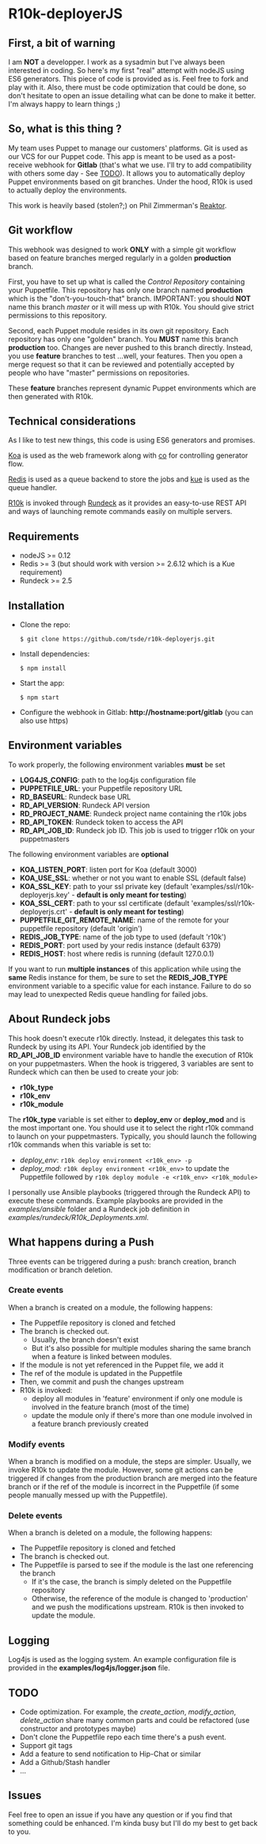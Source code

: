 # R10k-deployerJS


## First, a bit of warning

I am **NOT** a developper. I work as a sysadmin but I've always been interested in coding. So here's my first "real" attempt with nodeJS using ES6 generators.
This piece of code is provided as is. Feel free to fork and play with it. Also, there must be code optimization that could be done, so don't hesitate to open an issue detailing what can be done to make it better. I'm always happy to learn things ;)


## So, what is this thing ?

My team uses Puppet to manage our customers' platforms. Git is used as our VCS for our Puppet code. This app is meant to be used as a post-receive webhook for **Gitlab** (that's what we use. I'll try to add compatibility with others some day - See [TODO](#todo)). It allows you to automatically deploy Puppet environments based on git branches. Under the hood, R10k is used to actually deploy the environments.

This work is heavily based (stolen?;) on Phil Zimmerman's [Reaktor](https://github.com/pzim/reaktor).


## Git workflow

This webhook was designed to work **ONLY** with a simple git workflow based on feature branches merged regularly in a golden **production** branch.

First, you have to set up what is called the *Control Repository* containing your Puppetfile. This repository has only one branch named **production** which is the "don't-you-touch-that" branch. IMPORTANT: you should **NOT** name this branch *master* or it will mess up with R10k. You should give strict permissions to this repository.

Second, each Puppet module resides in its own git repository. Each repository has only one "golden" branch. You **MUST** name this branch **production** too. Changes are never pushed to this branch directly. Instead, you use **feature** branches to test ...well, your features. Then you open a merge request so that it can be reviewed and potentially accepted by people who have "master" permissions on repositories.

These **feature** branches represent dynamic Puppet environments which are then generated with R10k.


## Technical considerations

As I like to test new things, this code is using ES6 generators and promises.

[Koa](https://github.com/koajs/koa) is used as the web framework along with [co](https://github.com/tj/co) for controlling generator flow.

[Redis](http://redis.io/) is used as a queue backend to store the jobs and [kue](https://github.com/Automattic/kue) is used as the queue handler.

[R10k](https://github.com/puppetlabs/r10k) is invoked through [Rundeck](http://rundeck.org/) as it provides an easy-to-use REST API and ways of launching remote commands easily on multiple servers.


## Requirements

  - nodeJS >= 0.12
  - Redis >= 3 (but should work with version >= 2.6.12 which is a Kue requirement)
  - Rundeck >= 2.5


## Installation

  - Clone the repo:

        $ git clone https://github.com/tsde/r10k-deployerjs.git

  - Install dependencies:

        $ npm install

  - Start the app:

        $ npm start

  - Configure the webhook in Gitlab: **http://hostname:port/gitlab** (you can also use https)


## Environment variables

To work properly, the following environment variables **must** be set

  - **LOG4JS_CONFIG**: path to the log4js configuration file
  - **PUPPETFILE_URL**: your Puppetfile repository URL
  - **RD_BASEURL**: Rundeck base URL
  - **RD_API_VERSION**: Rundeck API version
  - **RD_PROJECT_NAME**: Rundeck project name containing the r10k jobs
  - **RD_API_TOKEN**: Rundeck token to access the API
  - **RD_API_JOB_ID**: Rundeck job ID. This job is used to trigger r10k on your puppetmasters

The following environment variables are **optional**

  - **KOA_LISTEN_PORT**: listen port for Koa (default 3000)
  - **KOA_USE_SSL**: whether or not you want to enable SSL (default false)
  - **KOA_SSL_KEY**: path to your ssl private key (default 'examples/ssl/r10k-deployerjs.key' - **default is only meant for testing**)
  - **KOA_SSL_CERT**: path to your ssl certificate (default 'examples/ssl/r10k-deployerjs.crt' - **default is only meant for testing**)
  - **PUPPETFILE_GIT_REMOTE_NAME**: name of the remote for your puppetfile repository (default 'origin')
  - **REDIS_JOB_TYPE**: name of the job type to used (default 'r10k')
  - **REDIS_PORT**: port used by your redis instance (default 6379)
  - **REDIS_HOST**: host where redis is running (default 127.0.0.1)

If you want to run **multiple instances** of this application while using the **same** Redis instance for them, be sure to set the **REDIS_JOB_TYPE** environment variable to a specific value for each instance. Failure to do so may lead to unexpected Redis queue handling for failed jobs.


## About Rundeck jobs

This hook doesn't execute r10k directly. Instead, it delegates this task to Rundeck by using its API. Your Rundeck job identified by the **RD_API_JOB_ID** environment variable have to handle the execution of R10k on your puppetmasters. When the hook is triggered, 3 variables are sent to Rundeck which can then be used to create your job:
  - **r10k_type**
  - **r10k_env**
  - **r10k_module**

The **r10k_type** variable is set either to **deploy_env** or **deploy_mod** and is the most important one. You should use it to select the right r10k command to launch on your puppetmasters. Typically, you should launch the following r10k commands when this variable is set to:
  - *deploy_env*: `r10k deploy environment <r10k_env> -p`
  - *deploy_mod*: `r10k deploy environment <r10k_env>` to update the Puppetfile followed by `r10k deploy module -e <r10k_env> <r10k_module>`

I personally use Ansible playbooks (triggered through the Rundeck API) to execute these commands. Example playbooks are provided in the *examples/ansible* folder and a Rundeck job definition in *examples/rundeck/R10k_Deployments.xml*.


## What happens during a Push

Three events can be triggered during a push: branch creation, branch modification or branch deletion.

### Create events

When a branch is created on a module, the following happens:
  - The Puppetfile repository is cloned and fetched
  - The branch is checked out.
    - Usually, the branch doesn't exist
    - But it's also possible for multiple modules sharing the same branch when a feature is linked between modules.
  - If the module is not yet referenced in the Puppet file, we add it
  - The ref of the module is updated in the Puppetfile
  - Then, we commit and push the changes upstream
  - R10k is invoked:
    - deploy all modules in 'feature' environment if only one module is involved in the feature branch (most of the time)
    - update the module only if there's more than one module involved in a feature branch previously created


### Modify events

When a branch is modified on a module, the steps are simpler. Usually, we invoke R10k to update the module. However, some git actions can be triggered if changes from the production branch are merged into the feature branch or if the ref of the module is incorrect in the Puppetfile (if some people manually messed up with the Puppetfile).


### Delete events

When a branch is deleted on a module, the following happens:
- The Puppetfile repository is cloned and fetched
- The branch is checked out.
- The Puppetfile is parsed to see if the module is the last one referencing the branch
  - If it's the case, the branch is simply deleted on the Puppetfile repository
  - Otherwise, the reference of the module is changed to 'production' and we push the modifications upstream. R10k is then invoked to update the module.


## Logging

Log4js is used as the logging system. An example configuration file is provided in the **examples/log4js/logger.json** file.


## TODO

  - Code optimization. For example, the *create_action*, *modify_action*, *delete_action* share many common parts and could be refactored (use constructor and prototypes maybe)
  - Don't clone the Puppetfile repo each time there's a push event.
  - Support git tags
  - Add a feature to send notification to Hip-Chat or similar
  - Add a Github/Stash handler
  - ...


## Issues

Feel free to open an issue if you have any question or if you find that something could be enhanced. I'm kinda busy but I'll do my best to get back to you.
